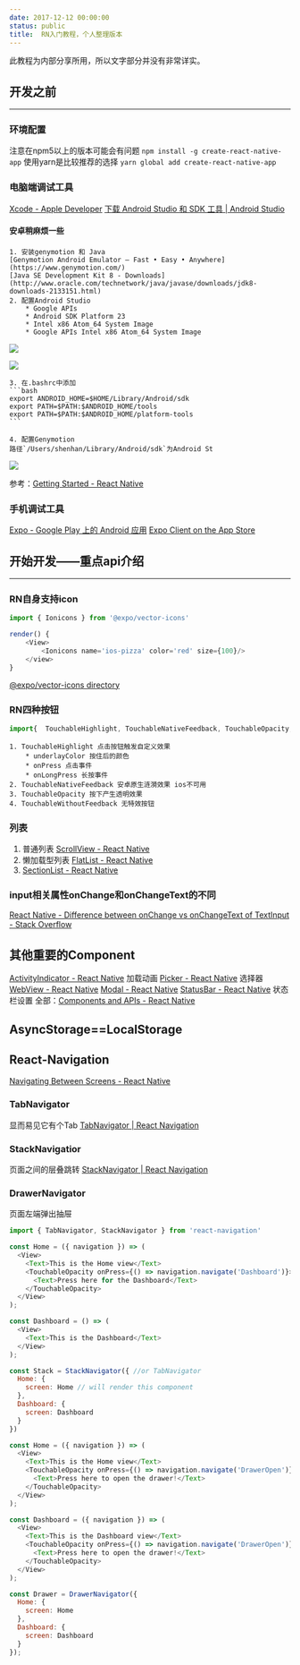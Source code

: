 ```yaml
---
date: 2017-12-12 00:00:00
status: public
title:  RN入门教程，个人整理版本
---
```


此教程为内部分享所用，所以文字部分并没有非常详实。

## 开发之前
---

### 环境配置
注意在npm5以上的版本可能会有问题
`npm install -g create-react-native-app`
使用yarn是比较推荐的选择
`yarn global add create-react-native-app`

### 电脑端调试工具
[Xcode - Apple Developer](https://developer.apple.com/xcode/)
[下载 Android Studio 和 SDK 工具 | Android Studio](https://developer.android.com/studio/index.html)

#### 安卓稍麻烦一些
	1. 安装genymotion 和 Java
	[Genymotion Android Emulator – Fast • Easy • Anywhere](https://www.genymotion.com/)
	[Java SE Development Kit 8 - Downloads](http://www.oracle.com/technetwork/java/javase/downloads/jdk8-downloads-2133151.html)
	2. 配置Android Studio
		* Google APIs
		* Android SDK Platform 23
		* Intel x86 Atom_64 System Image
		* Google APIs Intel x86 Atom_64 System Image


![](https://ws2.sinaimg.cn/large/006tNbRwgy1fwa5hcbcrdj30dw091q76.jpg)

![](https://ws1.sinaimg.cn/large/006tNbRwgy1fwa5lmzl2wj30dw0b8jv9.jpg)

	3. 在.bashrc中添加
	```bash
	export ANDROID_HOME=$HOME/Library/Android/sdk
	export PATH=$PATH:$ANDROID_HOME/tools
	export PATH=$PATH:$ANDROID_HOME/platform-tools
	```
	
	4. 配置Genymotion
	路径`/Users/shenhan/Library/Android/sdk`为Android St

![](https://ws3.sinaimg.cn/large/006tNbRwgy1fwa5m3u19uj30uk0smdij.jpg)


参考：[Getting Started - React Native](https://facebook.github.io/react-native/docs/getting-started.html)

### 手机调试工具
[Expo - Google Play 上的 Andr​​oid 应用](https://play.google.com/store/apps/details?id=host.exp.exponent)
[Expo Client on the App Store](https://itunes.apple.com/us/app/expo-client/id982107779)

## 开始开发——重点api介绍
---

### RN自身支持icon
```js
import { Ionicons } from '@expo/vector-icons'

render() {
	<View>
		<Ionicons name='ios-pizza' color='red' size={100}/>
	</view>
}
```
[@expo/vector-icons directory](https://expo.github.io/vector-icons/)

### RN四种按钮
```js
import{  TouchableHighlight, TouchableNativeFeedback, TouchableOpacity, TouchableWithoutFeedback } from 'react-native'
```

	1. TouchableHighlight 点击按钮触发自定义效果
		* underlayColor 按住后的颜色
		* onPress 点击事件
		* onLongPress 长按事件
	2. TouchableNativeFeedback 安卓原生涟漪效果 ios不可用
	3. TouchableOpacity 按下产生透明效果
	4. TouchableWithoutFeedback 无特效按钮

### 列表
1. 普通列表 [ScrollView - React Native](https://facebook.github.io/react-native/docs/scrollview.html)
2. 懒加载型列表 [FlatList - React Native](https://facebook.github.io/react-native/docs/flatlist.html)
3. [SectionList - React Native](https://facebook.github.io/react-native/docs/sectionlist.html)

### input相关属性onChange和onChangeText的不同
[React Native - Difference between onChange vs onChangeText of TextInput - Stack Overflow](https://stackoverflow.com/questions/44416541/react-native-difference-between-onchange-vs-onchangetext-of-textinput)

## 其他重要的Component 
[ActivityIndicator - React Native](https://facebook.github.io/react-native/docs/activityindicator.html) 加载动画
[Picker - React Native](https://facebook.github.io/react-native/docs/picker.html) 选择器
[WebView - React Native](https://facebook.github.io/react-native/docs/webview.html)
[Modal - React Native](https://facebook.github.io/react-native/docs/modal.html)
[StatusBar - React Native](https://facebook.github.io/react-native/docs/statusbar.html#props) 状态栏设置
全部：[Components and APIs - React Native](https://facebook.github.io/react-native/docs/components-and-apis.html#components-and-apis)

## AsyncStorage==LocalStorage

## React-Navigation
[Navigating Between Screens - React Native](https://facebook.github.io/react-native/docs/navigation.html)

### TabNavigator 
显而易见它有个Tab
[TabNavigator | React Navigation](https://reactnavigation.org/docs/navigators/tab)

### StackNavigatior
页面之间的层叠跳转
[StackNavigator | React Navigation](https://reactnavigation.org/docs/navigators/stack)

### DrawerNavigator
页面左端弹出抽屉

```js
import { TabNavigator, StackNavigator } from 'react-navigation'

const Home = ({ navigation }) => (
  <View>
    <Text>This is the Home view</Text>
    <TouchableOpacity onPress={() => navigation.navigate('Dashboard')}>
      <Text>Press here for the Dashboard</Text>
    </TouchableOpacity>
  </View>
);

const Dashboard = () => (
  <View>
    <Text>This is the Dashboard</Text>
  </View>
);

const Stack = StackNavigator({ //or TabNavigator
  Home: {
    screen: Home // will render this component
  },
  Dashboard: {
    screen: Dashboard
  }
})
```



```js
const Home = ({ navigation }) => (
  <View>
    <Text>This is the Home view</Text>
    <TouchableOpacity onPress={() => navigation.navigate('DrawerOpen')}>
      <Text>Press here to open the drawer!</Text>
    </TouchableOpacity>
  </View>
);

const Dashboard = ({ navigation }) => (
  <View>
    <Text>This is the Dashboard view</Text>
    <TouchableOpacity onPress={() => navigation.navigate('DrawerOpen')}>
      <Text>Press here to open the drawer!</Text>
    </TouchableOpacity>
  </View>
);

const Drawer = DrawerNavigator({
  Home: {
    screen: Home
  },
  Dashboard: {
    screen: Dashboard
  }
});
```





